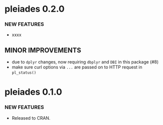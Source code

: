 pleiades 0.2.0
==============

### NEW FEATURES

* xxxx

## MINOR IMPROVEMENTS

* due to `dplyr` changes, now requiring `dbplyr` and `DBI`
in this package (#8)
* make sure curl options via `...` are passed on to HTTP request
in `pl_status()`

pleiades 0.1.0
==============

### NEW FEATURES

* Released to CRAN.
